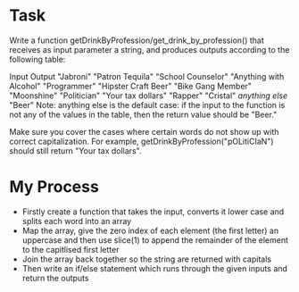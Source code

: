 <h1 align="centre">Task</h1>

Write a function getDrinkByProfession/get_drink_by_profession() that receives as input parameter a string, and produces outputs according to the following table:

Input Output
"Jabroni" "Patron Tequila"
"School Counselor" "Anything with Alcohol"
"Programmer" "Hipster Craft Beer"
"Bike Gang Member" "Moonshine"
"Politician" "Your tax dollars"
"Rapper" "Cristal"
_anything else_ "Beer"
Note: anything else is the default case: if the input to the function is not any of the values in the table, then the return value should be "Beer."

Make sure you cover the cases where certain words do not show up with correct capitalization. For example, getDrinkByProfession("pOLitiCIaN") should still return "Your tax dollars".

<h1 align="centre">My Process</h1>

- Firstly create a function that takes the input, converts it lower case and splits each word into an array
- Map the array, give the zero index of each element (the first letter) an uppercase and then use slice(1) to append the remainder of the element to the capitlised first letter
- Join the array back together so the string are returned with capitals
- Then write an if/else statement which runs through the given inputs and return the outputs
